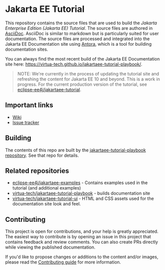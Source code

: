 # Jakarta EE Tutorial

This repository contains the source files that are used to build the
_Jakarta Enterprise Edition (Jakarta EE) Tutorial_. The source files
are authored in [AsciiDoc](https://asciidoc.org/). AsciiDoc is similar
to markdown but is particularly suited for user documentation. The
source files are processed and integrated into the Jakarta EE Documentation site using
[Antora](https://antora.org/),
which is a tool for building documentation sites.

You can always find the most recent build of the Jakarta EE Documentation site here:
https://virtua-tech.github.io/jakartaee-tutorial-playbook/.

> NOTE: We're currently in the process of updating the tutorial site and
> refreshing the content for Jakarta EE 10 and beyond. This is a work in progress.
> For the current production version of the tutorial, see
> [eclipse-ee4j/jakartaee-tutorial](https://github.com/eclipse-ee4j/jakartaee-tutorial).

## Important links

* [Wiki](https://virtua.atlassian.net/wiki/spaces/JETR/overview)
* [Issue tracker](https://virtua.atlassian.net/jira/software/c/projects/JETUT/issues/)

## Building

The contents of this repo are built by
the [jakartaee-tutorial-playbook repository](https://github.com/virtua-tech/jakartaee-tutorial-playbook).
See that repo for details.

## Related repositories

* [eclipse-ee4j/jakartaee-examples](https://github.com/eclipse-ee4j/jakartaee-examples) - Contains examples used in the tutorial (and additional examples)
* [virtua-tech/jakartaee-tutorial-playbook](https://github.com/virtua-tech/jakartaee-tutorial-playbook) - builds documentation site
* [virtua-tech/jakartaee-tutorial-ui](https://github.com/virtua-tech/jakartaee-tutorial-ui) - HTML and CSS assets used for the documentation site look and feel.

## Contributing

This project is open for contributions, and your
help is greatly appreciated. The easiest way to contribute is by opening an issue in this project
that contains feedback and review comments. You can also create PRs directly while viewing the published documentation.

If you'd like to propose changes or additions to the content and/or images, 
please read the [Contributing guide](CONTRIBUTING.md) for more information.

